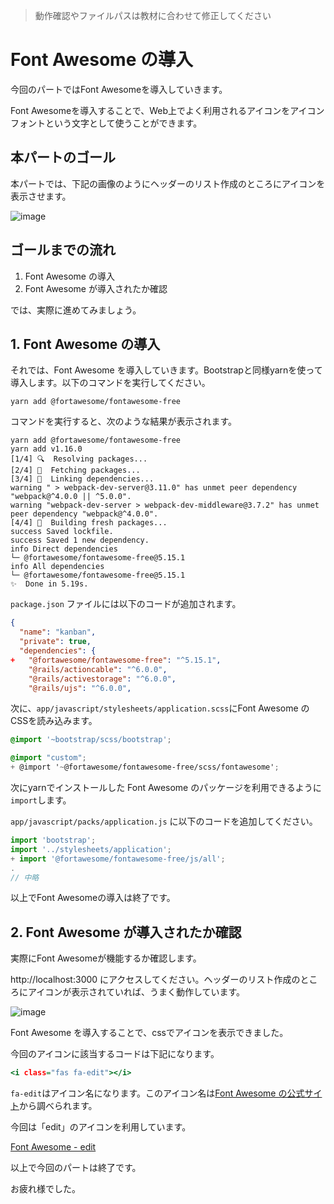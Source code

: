 > 動作確認やファイルパスは教材に合わせて修正してください


# Font Awesome の導入
今回のパートではFont Awesomeを導入していきます。

Font Awesomeを導入することで、Web上でよく利用されるアイコンをアイコンフォントという文字として使うことができます。


## 本パートのゴール
本パートでは、下記の画像のようにヘッダーのリスト作成のところにアイコンを表示させます。

![image](https://techpit-market-prod.s3.amazonaws.com/uploads/part_attachment/file/15288/098fbb02-7134-486b-9328-7cc62c3727f9.png)


## ゴールまでの流れ
1. Font Awesome の導入
2. Font Awesome が導入されたか確認

では、実際に進めてみましょう。


## 1. Font Awesome の導入
それでは、Font Awesome を導入していきます。Bootstrapと同様yarnを使って導入します。以下のコマンドを実行してください。

```console
yarn add @fortawesome/fontawesome-free
```

コマンドを実行すると、次のような結果が表示されます。

```console
yarn add @fortawesome/fontawesome-free
yarn add v1.16.0
[1/4] 🔍  Resolving packages...
[2/4] 🚚  Fetching packages...
[3/4] 🔗  Linking dependencies...
warning " > webpack-dev-server@3.11.0" has unmet peer dependency "webpack@^4.0.0 || ^5.0.0".
warning "webpack-dev-server > webpack-dev-middleware@3.7.2" has unmet peer dependency "webpack@^4.0.0".
[4/4] 🔨  Building fresh packages...
success Saved lockfile.
success Saved 1 new dependency.
info Direct dependencies
└─ @fortawesome/fontawesome-free@5.15.1
info All dependencies
└─ @fortawesome/fontawesome-free@5.15.1
✨  Done in 5.19s.
```

`package.json` ファイルには以下のコードが追加されます。

```diff:pacakge.json
{
  "name": "kanban",
  "private": true,
  "dependencies": {
+   "@fortawesome/fontawesome-free": "^5.15.1",
    "@rails/actioncable": "^6.0.0",
    "@rails/activestorage": "^6.0.0",
    "@rails/ujs": "^6.0.0",
```

次に、`app/javascript/stylesheets/application.scss`にFont Awesome のCSSを読み込みます。

```diff:app/javascript/stylesheets/application.scss
@import '~bootstrap/scss/bootstrap';

@import "custom";
+ @import '~@fortawesome/fontawesome-free/scss/fontawesome';
```

次にyarnでインストールした Font Awesome のパッケージを利用できるように`import`します。

`app/javascript/packs/application.js` に以下のコードを追加してください。

```diff:app/javascript/packs/application.js
import 'bootstrap';
import '../stylesheets/application';
+ import '@fortawesome/fontawesome-free/js/all';
.
// 中略
```

以上でFont Awesomeの導入は終了です。


## 2. Font Awesome が導入されたか確認
実際にFont Awesomeが機能するか確認します。

http://localhost:3000 にアクセスしてください。ヘッダーのリスト作成のところにアイコンが表示されていれば、うまく動作しています。

![image](https://i.gyazo.com/267fe8da1a5868b6b4a9f0ffa177f72e.png)

Font Awesome を導入することで、cssでアイコンを表示できました。

今回のアイコンに該当するコードは下記になります。

```erb:app/views/layouts/application.html.erb
<i class="fas fa-edit"></i>
```

`fa-edit`はアイコン名になります。このアイコン名は[Font Awesome の公式サイト](https://fontawesome.com/icons?d=gallery)から調べられます。

今回は「edit」のアイコンを利用しています。

[Font Awesome - edit](https://fontawesome.com/icons/edit?style=solid)

以上で今回のパートは終了です。

お疲れ様でした。
